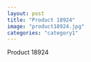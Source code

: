 ```yaml
---
layout: post
title: "Product 18924"
image: "product18924.jpg"
categories: "category1"
---
```

Product 18924
